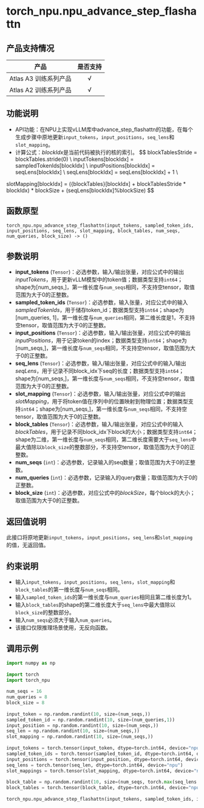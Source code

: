 # torch_npu.npu_advance_step_flashattn

## 产品支持情况

| 产品                                                         | 是否支持 |
| ------------------------------------------------------------ | :------: |
|<term>Atlas A3 训练系列产品</term>                             |    √     |
|<term>Atlas A2 训练系列产品</term>                              | √   |

## 功能说明

- API功能：在NPU上实现vLLM库中advance_step_flashattn的功能，在每个生成步骤中原地更新`input_tokens`，`input_positions`，`seq_lens`和`slot_mapping`。
- 计算公式：$blockIdx$是当前代码被执行的核的索引。
$$
blockTablesStride = blockTables.stride(0) \\
inputTokens[blockIdx] = sampledTokenIds[blockIdx]  \\
inputPositions[blockIdx] = seqLens[blockIdx] \\
seqLens[blockIdx] = seqLens[blockIdx] + 1 \\

slotMapping[blockIdx] = ({blockTables}[blockIdx] + blockTablesStride * blockIdx) * blockSize + (seqLens[blockIdx]\%blockSize)
$$
## 函数原型

```
torch_npu.npu_advance_step_flashattn(input_tokens, sampled_token_ids, input_positions, seq_lens, slot_mapping, block_tables, num_seqs, num_queries, block_size) -> ()
```

## 参数说明

- **input_tokens** (`Tensor`)：必选参数，输入/输出张量，对应公式中的输出$inputTokens$，用于更新vLLM模型中的token值；数据类型支持`int64`；shape为[num_seqs,]，第一维长度与`num_seqs`相同，不支持空tensor，取值范围为大于0的正整数。
- **sampled_token_ids** (`Tensor`)：必选参数，输入张量，对应公式中的输入$sampledTokenIds$，用于储存token_id；数据类型支持`int64`；shape为[num_queries, 1]，第一维长度与`num_queries`相同，第二维长度是1，不支持空tensor，取值范围为大于0的正整数。
- **input_positions** (`Tensor`)：必选参数，输入/输出张量，对应公式中的输出$inputPositions$，用于记录token的index；数据类型支持`int64`；shape为[num_seqs,]，第一维长度与`num_seqs`相同，不支持空tensor，取值范围为大于0的正整数。
- **seq_lens** (`Tensor`)：必选参数，输入/输出张量，对应公式中的输入/输出$seqLens$，用于记录不同block_idx下seq的长度；数据类型支持`int64`；shape为[num_seqs,]，第一维长度与`num_seqs`相同，不支持空tensor，取值范围为大于0的正整数。
- **slot_mapping** (`Tensor`)：必选参数，输入/输出张量，对应公式中的输出$slotMapping$，用于将token值在序列中的位置映射到物理位置；数据类型支持`int64`；shape为[num_seqs,]，第一维长度与`num_seqs`相同，不支持空tensor，取值范围为大于0的正整数。
- **block_tables** (`Tensor`)：必选参数，输入/输出张量，对应公式中的输入$blockTables$，用于记录不同block_idx下block的大小；数据类型支持`int64`；shape为二维，第一维长度与`num_seqs`相同，第二维长度需要大于`seq_lens`中最大值除以`block_size`的整数部分，不支持空tensor，取值范围为大于0的正整数。
- **num_seqs** (`int`)：必选参数，记录输入的seq数量；取值范围为大于0的正整数。
- **num_queries** (`int`)：必选参数，记录输入的query数量；取值范围为大于0的正整数。
- **block_size** (`int`)：必选参数，对应公式中的$blockSize$，每个block的大小；取值范围为大于0的正整数。

## 返回值说明

此接口将原地更新`input_tokens`，`input_positions`，`seq_lens`和`slot_mapping`的值，无返回值。

## 约束说明

- 输入`input_tokens`，`input_positions`，`seq_lens`，`slot_mapping`和`block_tables`的第一维长度与`num_seqs`相同。
- 输入`sampled_token_ids`的第一维长度与`num_queries`相同且第二维长度为1。
- 输入`block_tables`的shape的第二维长度大于`seq_lens`中最大值除以`block_size`的整数部分。
- 输入`num_seqs`必须大于输入`num_queries`。
- 该接口仅限推理场景使用，无反向函数。

## 调用示例

```python
import numpy as np
 
import torch
import torch_npu
 
num_seqs = 16
num_queries = 8
block_size = 8
 
input_token = np.random.randint(10, size=(num_seqs,))
sampled_token_id = np.random.randint(10, size=(num_queries,1))
input_position = np.random.randint(10, size=(num_seqs,))
seq_len = np.random.randint(10, size=(num_seqs,))
slot_mapping = np.random.randint(10, size=(num_seqs,))
 
input_tokens = torch.tensor(input_token, dtype=torch.int64, device="npu")
sampled_token_ids = torch.tensor(sampled_token_id, dtype=torch.int64, device="npu")
input_positions = torch.tensor(input_position, dtype=torch.int64, device="npu")
seq_lens = torch.tensor(seq_len, dtype=torch.int64, device="npu")
slot_mappings = torch.tensor(slot_mapping, dtype=torch.int64, device="npu")
 
block_table = np.random.randint(10, size=(num_seqs, torch.max(seq_lens.cpu()) // block_size + 1))
block_tables = torch.tensor(block_table, dtype=torch.int64, device="npu")
 
torch_npu.npu_advance_step_flashattn(input_tokens, sampled_token_ids, input_positions, seq_lens, slot_mappings, block_tables, num_seqs, num_queries, block_size)
```

